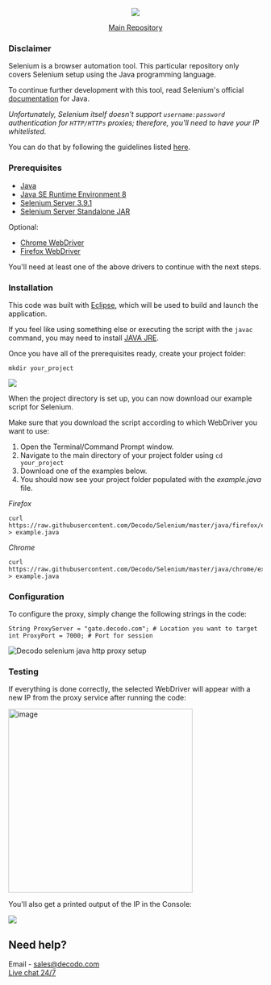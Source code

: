 <p align="center">
    <a href="https://decodo.com/"><img src="https://github.com/user-attachments/assets/209d01f2-3931-4e77-a6f3-0028b1ee2b72"></a>
  </a>
</p>

<p align="center">
    <a href="https://github.com/Decodo/Decodo"> Main Repository </a>
</p>

### Disclaimer

Selenium is a browser automation tool. This particular repository only covers Selenium setup using the Java programming language.

To continue further development with this tool, read Selenium's official [documentation](https://seleniumhq.github.io/selenium/docs/api/java/index.html) for Java.

*Unfortunately, Selenium itself doesn't support `username:password` authentication for `HTTP/HTTPs` proxies; therefore, you'll need to have your IP whitelisted.*

You can do that by following the guidelines listed [here](https://help.decodo.com/docs/residential-authentication-methods).

### Prerequisites

- [Java](https://www.java.com/en/)
- [Java SE Runtime Environment 8](https://www.oracle.com/technetwork/java/javase/downloads/jre8-downloads-2133155.html)
- [Selenium Server 3.9.1](https://selenium-release.storage.googleapis.com/3.9/selenium-server-3.9.1.zip)
- [Selenium Server Standalone JAR](https://selenium-release.storage.googleapis.com/3.9/selenium-server-standalone-3.9.1.jar)

Optional:
- [Chrome WebDriver](https://chromedriver.chromium.org/downloads)
- [Firefox WebDriver](https://github.com/mozilla/geckodriver/releases)

You'll need at least one of the above drivers to continue with the next steps.

### Installation

This code was built with [Eclipse](https://www.eclipse.org/), which will be used to build and launch the application.

If you feel like using something else or executing the script with the `javac` command, you may need to install [JAVA JRE](https://www.oracle.com/technetwork/java/javase/downloads/server-jre8-downloads-2133154.html).

Once you have all of the prerequisites ready, create your project folder:

```
mkdir your_project
```
<img src="https://i.imgur.com/6US2PJs.png">

When the project directory is set up, you can now download our example script for Selenium.

Make sure that you download the script according to which WebDriver you want to use:

1. Open the Terminal/Command Prompt window.
2. Navigate to the main directory of your project folder using `cd your_project`
3. Download one of the examples below.
4. You should now see your project folder populated with the *example.java* file.

*Firefox*

```
curl https://raw.githubusercontent.com/Decodo/Selenium/master/java/firefox/example.java > example.java
```

*Chrome*

```
curl https://raw.githubusercontent.com/Decodo/Selenium/master/java/chrome/example.java > example.java
```

### Configuration

To configure the proxy, simply change the following strings in the code:

```
String ProxyServer = "gate.decodo.com"; # Location you want to target
int ProxyPort = 7000; # Port for session
```

<img src="https://i.imgur.com/RfCa9xV.png" alt="Decodo selenium java http proxy setup">

### Testing

If everything is done correctly, the selected WebDriver will appear with a new IP from the proxy service after running the code:

<img width="365" alt="image" src="https://github.com/user-attachments/assets/1b075865-56a6-4f1d-bc99-370eef2ac837" />

You'll also get a printed output of the IP in the Console:

<img src="https://i.imgur.com/tBbOAlA.png">

## Need help?
Email - sales@decodo.com
<br><a href="https://direct.lc.chat/12092754/">Live chat 24/7</a>
